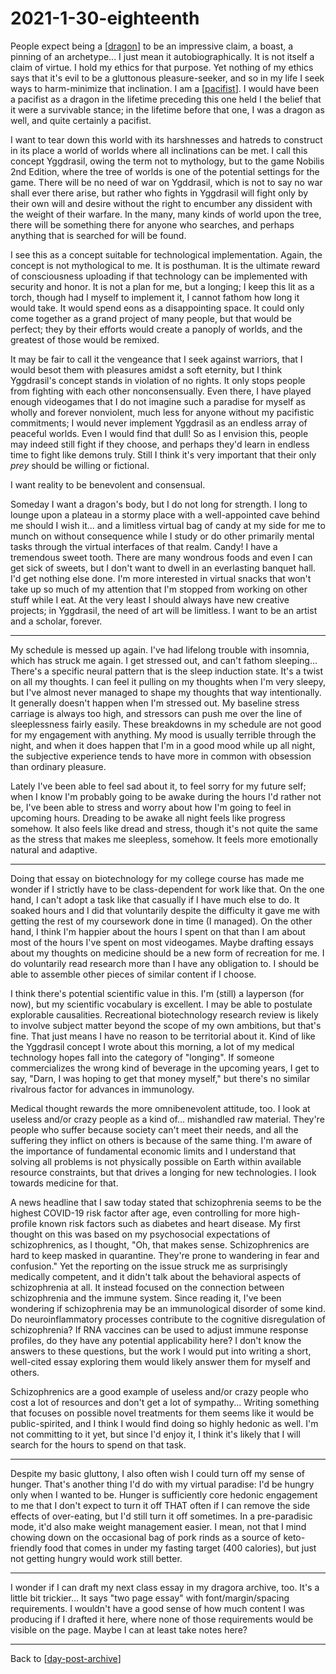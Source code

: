 # 2021-1-30-eighteenth

People expect being a [[dragon]] to be an impressive claim, a boast, a pinning of an archetype...  I just mean it autobiographically.  It is not itself a claim of virtue.  I hold my ethics for that purpose.  Yet nothing of my ethics says that it's evil to be a gluttonous pleasure-seeker, and so in my life I seek ways to harm-minimize that inclination.  I am a [[pacifist]].  I would have been a pacifist as a dragon in the lifetime preceding this one held I the belief that it were a survivable stance; in the lifetime before that one, I was a dragon as well, and quite certainly a pacifist.

I want to tear down this world with its harshnesses and hatreds to construct in its place a world of worlds where all inclinations can be met.  I call this concept Yggdrasil, owing the term not to mythology, but to the game Nobilis 2nd Edition, where the tree of worlds is one of the potential settings for the game.  There will be no need of war on Ygddrasil, which is not to say no war shall ever there arise, but rather who fights in Yggdrasil will fight only by their own will and desire without the right to encumber any dissident with the weight of their warfare.  In the many, many kinds of world upon the tree, there will be something there for anyone who searches, and perhaps anything that is searched for will be found.

I see this as a concept suitable for technological implementation.  Again, the concept is not mythological to me.  It is posthuman.  It is the ultimate reward of consciousness uploading if that technology can be implemented with security and honor.  It is not a plan for me, but a longing; I keep this lit as a torch, though had I myself to implement it, I cannot fathom how long it would take.  It would spend eons as a disappointing space.  It could only come together as a grand project of many people, but that would be perfect; they by their efforts would create a panoply of worlds, and the greatest of those would be remixed.

It may be fair to call it the vengeance that I seek against warriors, that I would besot them with pleasures amidst a soft eternity, but I think Yggdrasil's concept stands in violation of no rights.  It only stops people from fighting with each other nonconsensually.  Even there, I have played enough videogames that I do not imagine such a paradise for myself as wholly and forever nonviolent, much less for anyone without my pacifistic commitments; I would never implement Yggdrasil as an endless array of peaceful worlds.  Even I would find that dull!  So as I envision this, people may indeed still fight if they choose, and perhaps they'd learn in endless time to fight like demons truly.  Still I think it's very important that their only *prey* should be willing or fictional.

I want reality to be benevolent and consensual.

Someday I want a dragon's body, but I do not long for strength.  I long to lounge upon a plateau in a stormy place with a well-appointed cave behind me should I wish it... and a limitless virtual bag of candy at my side for me to munch on without consequence while I study or do other primarily mental tasks through the virtual interfaces of that realm.  Candy!  I have a tremendous sweet tooth.  There are many wondrous foods and even I can get sick of sweets, but I don't want to dwell in an everlasting banquet hall.  I'd get nothing else done.  I'm more interested in virtual snacks that won't take up so much of my attention that I'm stopped from working on other stuff while I eat.  At the very least I should always have new creative projects; in Yggdrasil, the need of art will be limitless.  I want to be an artist and a scholar, forever.

---
My schedule is messed up again.  I've had lifelong trouble with insomnia, which has struck me again.  I get stressed out, and can't fathom sleeping...  There's a specific neural pattern that is the sleep induction state.  It's a twist on all my thoughts.  I can feel it pulling on my thoughts when I'm very sleepy, but I've almost never managed to shape my thoughts that way intentionally.  It generally doesn't happen when I'm stressed out.  My baseline stress carriage is always too high, and stressors can push me over the line of sleeplessness fairly easily.  These breakdowns in my schedule are not good for my engagement with anything.  My mood is usually terrible through the night, and when it does happen that I'm in a good mood while up all night, the subjective experience tends to have more in common with obsession than ordinary pleasure.

Lately I've been able to feel sad about it, to feel sorry for my future self; when I know I'm probably going to be awake during the hours I'd rather not be, I've been able to stress and worry about how I'm going to feel in upcoming hours.  Dreading to be awake all night feels like progress somehow.  It also feels like dread and stress, though it's not quite the same as the stress that makes me sleepless, somehow.  It feels more emotionally natural and adaptive.

---
Doing that essay on biotechnology for my college course has made me wonder if I strictly have to be class-dependent for work like that.  On the one hand, I can't adopt a task like that casually if I have much else to do.  It soaked hours and I did that voluntarily despite the difficulty it gave me with getting the rest of my coursework done in time (I managed).  On the other hand, I think I'm happier about the hours I spent on that than I am about most of the hours I've spent on most videogames.  Maybe drafting essays about my thoughts on medicine should be a new form of recreation for me.  I do voluntarily read research more than I have any obligation to.  I should be able to assemble other pieces of similar content if I choose.

I think there's potential scientific value in this.  I'm (still) a layperson (for now), but my scientific vocabulary is excellent.  I may be able to postulate explorable causalities.  Recreational biotechnology research review is likely to involve subject matter beyond the scope of my own ambitions, but that's fine.  That just means I have no reason to be territorial about it.  Kind of like the Yggdrasil concept I wrote about this morning, a lot of my medical technology hopes fall into the category of "longing".  If someone commercializes the wrong kind of beverage in the upcoming years, I get to say, "Darn, I was hoping to get that money myself," but there's no similar rivalrous factor for advances in immunology.

Medical thought rewards the more omnibenevolent attitude, too.  I look at useless and/or crazy people as a kind of... mishandled raw material.  They're people who suffer because society can't meet their needs, and all the suffering they inflict on others is because of the same thing.  I'm aware of the importance of fundamental economic limits and I understand that solving all problems is not physically possible on Earth within available resource constraints, but that drives a longing for new technologies.  I look towards medicine for that.

A news headline that I saw today stated that schizophrenia seems to be the highest COVID-19 risk factor after age, even controlling for more high-profile known risk factors such as diabetes and heart disease.  My first thought on this was based on my psychosocial expectations of schizophrenics, as I thought, "Oh, that makes sense.  Schizophrenics are hard to keep masked in quarantine.  They're prone to wandering in fear and confusion."  Yet the reporting on the issue struck me as surprisingly medically competent, and it didn't talk about the behavioral aspects of schizophrenia at all.  It instead focused on the connection between schizophrenia and the immune system.  Since reading it, I've been wondering if schizophrenia may be an immunological disorder of some kind.  Do neuroinflammatory processes contribute to the cognitive disregulation of schizophrenia?  If RNA vaccines can be used to adjust immune response profiles, do they have any potential applicability here?  I don't know the answers to these questions, but the work I would put into writing a short, well-cited essay exploring them would likely answer them for myself and others.

Schizophrenics are a good example of useless and/or crazy people who cost a lot of resources and don't get a lot of sympathy...  Writing something that focuses on possible novel treatments for them seems like it would be public-spirited, and I think I would find doing so highly hedonic as well.  I'm not committing to it yet, but since I'd enjoy it, I think it's likely that I will search for the hours to spend on that task.

---
Despite my basic gluttony, I also often wish I could turn off my sense of hunger.  That's another thing I'd do with my virtual paradise: I'd be hungry only when I wanted to be.  Hunger is sufficiently core hedonic engagement to me that I don't expect to turn it off THAT often if I can remove the side effects of over-eating, but I'd still turn it off sometimes.  In a pre-paradisic mode, it'd also make weight management easier.  I mean, not that I mind chowing down on the occasional bag of pork rinds as a source of keto-friendly food that comes in under my fasting target (400 calories), but just not getting hungry would work still better.

---
I wonder if I can draft my next class essay in my dragora archive, too.  It's a little bit trickier...  It says "two page essay" with font/margin/spacing requirements.  I wouldn't have a good sense of how much content I was producing if I drafted it here, where none of those requirements would be visible on the page.  Maybe I can at least take notes here?

---
Back to [[day-post-archive]]

[//begin]: # "Autogenerated link references for markdown compatibility"
[dragon]: dragon.md "Dragon"
[pacifist]: pacifist.md "Pacifist"
[day-post-archive]: day-post-archive.md "Day Post Archive"
[//end]: # "Autogenerated link references"